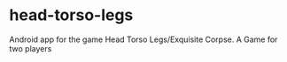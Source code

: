 # head-torso-legs
Android app for the game Head Torso Legs/Exquisite Corpse.
A Game for two players
